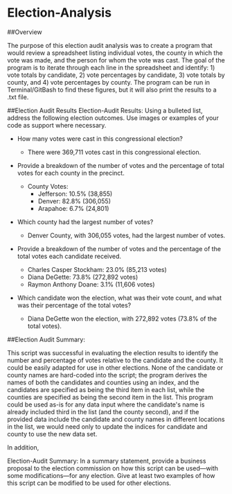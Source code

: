 # Election-Analysis

##Overview

The purpose of this election audit analysis was to create a program that would review a spreadsheet listing individual votes, the county in which the vote was made, and the person for whom the vote was cast. The goal of the program is to iterate through each line in the spreadsheet and identify: 1) vote totals by candidate, 2) vote percentages by candidate, 3) vote totals by county, and 4) vote percentages by county. The program can be run in Terminal/GitBash to find these figures, but it will also print the results to a .txt file. 


##Election Audit Results
Election-Audit Results: Using a bulleted list, address the following election outcomes. Use images or examples of your code as support where necessary.

- How many votes were cast in this congressional election?
  - There were 369,711 votes cast in this congressional election.

- Provide a breakdown of the number of votes and the percentage of total votes for each county in the precinct.
  - County Votes:
    - Jefferson: 10.5% (38,855)
    - Denver: 82.8% (306,055)
    - Arapahoe: 6.7% (24,801)

- Which county had the largest number of votes?
  - Denver County, with 306,055 votes, had the largest number of votes.

- Provide a breakdown of the number of votes and the percentage of the total votes each candidate received.
  - Charles Casper Stockham: 23.0% (85,213 votes)
  - Diana DeGette: 73.8% (272,892 votes)
  - Raymon Anthony Doane: 3.1% (11,606 votes)

- Which candidate won the election, what was their vote count, and what was their percentage of the total votes?
  - Diana DeGette won the election, with 272,892 votes (73.8% of the total votes).


##Election Audit Summary:

This script was successful in evaluating the election results to identify the number and percentage of votes relative to the candidate and the county. It could be easily adapted for use in other elections. None of the candidate or county names are hard-coded into the script; the program derives the names of both the candidates and counties using an index, and the candidates are specified as being the third item in each list, while the counties are specified as being the second item in the list. This program could be used as-is for any data input where the candidate's name is already included third in the list (and the county second), and if the provided data include the candidate and county names in different locations in the list, we would need only to update the indices for candidate and county to use the new data set. 

In addition, 

Election-Audit Summary: In a summary statement, provide a business proposal to the election commission on how this script can be used—with some modifications—for any election. Give at least two examples of how this script can be modified to be used for other elections.
